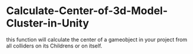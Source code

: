 # Calculate-Center-of-3d-Model-Cluster-in-Unity
this function will calculate the center of a gameobject in your project from all colliders on its Childrens or on itself. 
